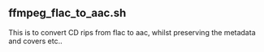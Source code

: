 ## ffmpeg_flac_to_aac.sh

This is to convert CD rips from flac to aac, whilst preserving the metadata and covers etc..
